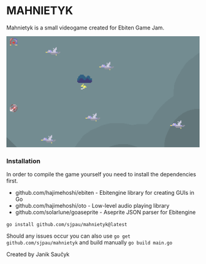 # MAHNIETYK
Mahnietyk is a small videogame created for Ebiten Game Jam.

![](screenshots/mahnietyk-example.png)

### Installation
In order to compile the game yourself you need to install the dependencies first.
* github.com/hajimehoshi/ebiten - Ebitengine library for creating GUIs in Go
* github.com/hajimehoshi/oto - Low-level audio playing library
* github.com/solarlune/goaseprite - Aseprite JSON parser for Ebitengine

`go install github.com/sjpau/mahnietyk@latest`

Should any issues occur you can also use `go get github.com/sjpau/mahnietyk` and build manually `go build main.go`

Created by Janik Saučyk
